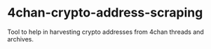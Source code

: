 # 4chan-crypto-address-scraping
Tool to help in harvesting crypto addresses from 4chan threads and archives. 
